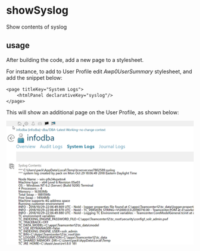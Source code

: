 # showSyslog
Show contents of syslog

## usage
After building the code, add a new page to a stylesheet.  

For instance, to add to User Profile edit *Awp0UserSummary* stylesheet, and add the snippet below:

    <page titleKey="System Logs">
        <htmlPanel declarativeKey="syslog"/>
    </page>

This will show an additional page on the User Profile, as shown below:

![screenshot](syslog.png)
